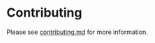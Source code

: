 # Contributing

Please see [contributing.md](src/book/garden-circle/contributing.md) for more information.
